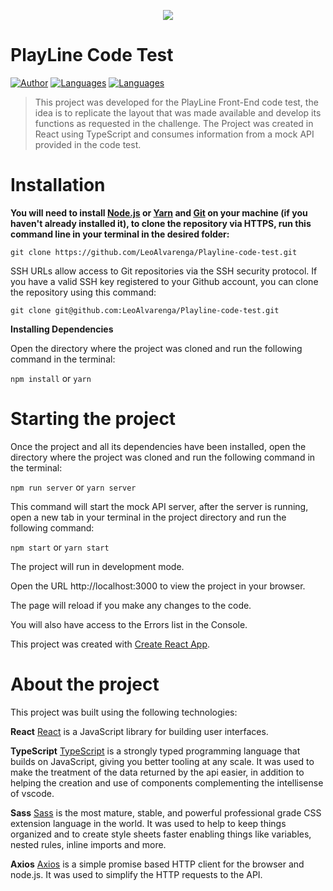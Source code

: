 <p align="center">
   <img src="https://www.playline.com/wp-content/uploads/2019/03/playline-logo-blk@2x-300x44.png" />
</p>

<p align="center">

# PlayLine Code Test

[![Author](https://img.shields.io/badge/author-LeoAlvarenga-699b33?style=flat-square)](https://github.com/LeoAlvarenga)
[![Languages](https://img.shields.io/github/languages/count/LeoAlvarenga/Playline-code-test?color=699b33&style=flat-square)](#)
[![Languages](https://img.shields.io/github/languages/top/LeoAlvarenga/Playline-code-test?color=699b33&style=flat-square)](#)

</p>


> This project was developed for the PlayLine Front-End code test, the idea is to replicate the layout that was made available and develop its functions as requested in the challenge. The Project was created in React using TypeScript and consumes information from a mock API provided in the code test.

# Installation

**You will need to install [Node.js](https://nodejs.org/en/download/) or [Yarn](https://yarnpkg.com/) and [Git](https://git-scm.com/) on your machine (if you haven't already installed it), to clone the repository via HTTPS, run this command line in your terminal in the desired folder:**

```git clone https://github.com/LeoAlvarenga/Playline-code-test.git```

SSH URLs allow access to Git repositories via the SSH security protocol. If you have a valid SSH key registered to your Github account, you can clone the repository using this command:

```git clone git@github.com:LeoAlvarenga/Playline-code-test.git```


**Installing Dependencies**

Open the directory where the project was cloned and run the following command in the terminal:

```npm install``` or ```yarn```

# Starting the project

Once the project and all its dependencies have been installed, open the directory where the project was cloned and run the following command in the terminal:

```npm run server``` or ```yarn server```

This command will start the mock API server, after the server is running, open a new tab in your terminal in the project directory and run the following command:

```npm start``` or ```yarn start```

The project will run in development mode.

Open the URL http://localhost:3000 to view the project in your browser.

The page will reload if you make any changes to the code.

You will also have access to the Errors list in the Console.

This project was created with [Create React App](https://github.com/facebook/create-react-app).

# About the project

This project was built using the following technologies:

**React**
[React](https://reactjs.org/) is a JavaScript library for building user interfaces.

**TypeScript**
[TypeScript](https://www.typescriptlang.org/) is a strongly typed programming language that builds on JavaScript, giving you better tooling at any scale. It was used to make the treatment of the data returned by the api easier, in addition to helping the creation and use of components complementing the intellisense of vscode.

**Sass**
[Sass](https://sass-lang.com/) is the most mature, stable, and powerful professional grade CSS extension language in the world. It was used to help to keep things organized and to create style sheets faster enabling things like variables, nested rules, inline imports and more.

**Axios**
[Axios](https://axios-http.com/) is a simple promise based HTTP client for the browser and node.js. It was used to simplify the HTTP requests to the API.